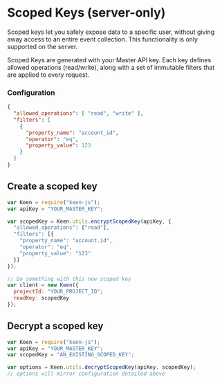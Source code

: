 # Scoped Keys (server-only)

Scoped keys let you safely expose data to a specific user, without giving away access to an entire event collection. This functionality is only supported on the server.

Scoped Keys are generated with your Master API key. Each key defines allowed operations (read/write), along with a set of immutable filters that are applied to every request.

### Configuration

```json
{
  "allowed_operations": [ "read", "write" ],
  "filters": [
    {
      "property_name": "account_id",
      "operator": "eq",
      "property_value": 123
    }
  ]
}
```

## Create a scoped key

```javascript
var Keen = require("keen-js");
var apiKey = "YOUR_MASTER_KEY";

var scopedKey = Keen.utils.encryptScopedKey(apiKey, {
  "allowed_operations": ["read"],
  "filters": [{
    "property_name": "account.id",
    "operator": "eq",
    "property_value": "123"
  }]
});

// Do something with this new scoped key
var client = new Keen({
  projectId: "YOUR_PROJECT_ID";
  readKey: scopedKey
});
```

## Decrypt a scoped key

```javascript
var Keen = require("keen-js");
var apiKey = "YOUR_MASTER_KEY";
var scopedKey = "AN_EXISTING_SCOPED_KEY";

var options = Keen.utils.decryptScopedKey(apiKey, scopedKey);
// options will mirror configuration detailed above
```
